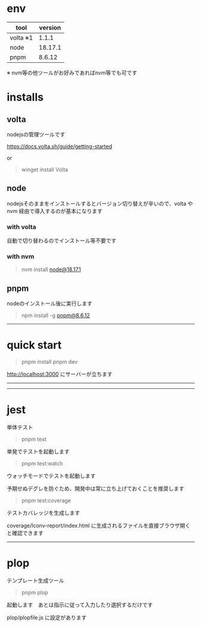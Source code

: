 # env

| tool     | version |
| -------- | ------- |
| volta ※1 | 1.1.1   |
| node     | 18.17.1 |
| pnpm     | 8.6.12  |

※ nvm等の他ツールがお好みであればnvm等でも可です

# installs

## volta

nodejsの管理ツールです

https://docs.volta.sh/guide/getting-started

or

> winget install Volta

## node

nodejsそのままをインストールするとバージョン切り替えが辛いので、volta や nvm 経由で導入するのが基本になります

### with volta

自動で切り替わるのでインストール等不要です

### with nvm

> nvm install node@18.17.1

## pnpm

nodeのインストール後に実行します

> npm install -g pnpm@8.6.12

---

# quick start

> pnpm install
> pnpm dev

[http://localhost:3000](http://localhost:3000) にサーバーが立ちます

---

---

# jest

単体テスト

> pnpm test

単発でテストを起動します

> pnpm test:watch

ウォッチモードでテストを起動します

予期せぬデグレを防ぐため、開発中は常に立ち上げておくことを推奨します

> pnpm test:coverage

テストカバレッジを生成します

coverage/lconv-report/index.html に生成されるファイルを直接ブラウザ開くと確認できます

---

# plop

テンプレート生成ツール

> pnpm plop

起動します　あとは指示に従って入力したり選択するだけです

plop/plopfile.js に設定があります
